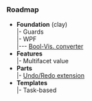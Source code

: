 ### Roadmap

+ **Foundation** (clay)\
|- Guards\
|- WPF\
|--- [Bool-Vis. converter](readme+/bool2viz_improved.md)
+ **Features**\
|- Multifacet value
+ **Parts**\
|- [Undo/Redo extension](readme+/undo-redo)
+ **Templates**\
|- Task-based
